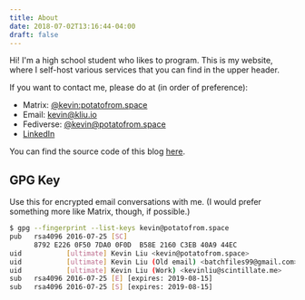 ```yaml
---
title: About
date: 2018-07-02T13:16:44-04:00
draft: false
---
```


Hi! I'm a high school student who likes to program. This is my website, where I self-host various services that you can find in the upper header.

If you want to contact me, please do at (in order of preference):

- Matrix: [@kevin:potatofrom.space](https://matrix.to/#/@kevin:potatofrom.space)
- Email: [kevin@kliu.io](mailto:kevin@kliu.io)
- Fediverse: [@kevin@potatofrom.space](https://fedi.potatofrom.space/@kevin)
- [LinkedIn](https://www.linkedin.com/in/the-kevin-liu/)

You can find the source code of this blog [here](https://gitlab.kliu.io/kevin/potatofrom.space).

## GPG Key

Use this for encrypted email conversations with me. (I would prefer something more like Matrix, though, if possible.)

```bash
$ gpg --fingerprint --list-keys kevin@potatofrom.space
pub   rsa4096 2016-07-25 [SC]
      8792 E226 0F50 7DA0 0F0D  B58E 2160 C3EB 40A9 44EC
uid           [ultimate] Kevin Liu <kevin@potatofrom.space>
uid           [ultimate] Kevin Liu (Old email) <batchfiles99@gmail.com>
uid           [ultimate] Kevin Liu (Work) <kevinliu@scintillate.me>
sub   rsa4096 2016-07-25 [E] [expires: 2019-08-15]
sub   rsa4096 2016-07-25 [S] [expires: 2019-08-15]
```